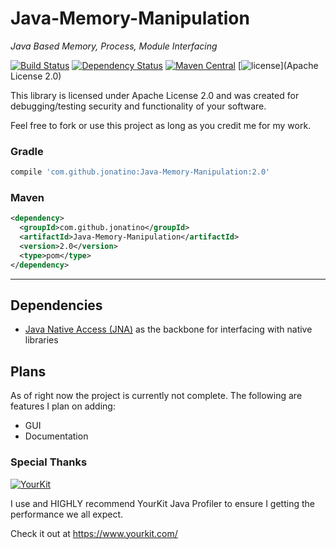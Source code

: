 # Java-Memory-Manipulation
_Java Based Memory, Process, Module Interfacing_

[![Build Status](https://travis-ci.org/Jonatino/Java-Memory-Manipulation.svg?branch=master)](https://travis-ci.org/Jonatino/Java-Memory-Manipulation)
[![Dependency Status](https://www.versioneye.com/user/projects/578b0d13c3d40f004982a121/badge.svg?style=flat)](https://www.versioneye.com/user/projects/578b0d13c3d40f004982a121)
[![Maven Central](https://maven-badges.herokuapp.com/maven-central/com.github.jonatino/Java-Memory-Manipulation/badge.svg)](https://maven-badges.herokuapp.com/maven-central/com.github.jonatino/Java-Memory-Manipulation)
[![license](https://img.shields.io/github/license/Jonatino/Java-Memory-Manipulation.svg?style=flat)](Apache License 2.0)

This library is licensed under Apache License 2.0 and was created for debugging/testing security and functionality of your software.

Feel free to fork or use this project as long as you credit me for my work.

### Gradle
```groovy
compile 'com.github.jonatino:Java-Memory-Manipulation:2.0'
```

### Maven
```xml
<dependency>
  <groupId>com.github.jonatino</groupId>
  <artifactId>Java-Memory-Manipulation</artifactId>
  <version>2.0</version>
  <type>pom</type>
</dependency>
```

---

## Dependencies

- [Java Native Access (JNA)](https://github.com/java-native-access/jna) as the backbone for interfacing with native libraries

## Plans

As of right now the project is currently not complete. The following are features I plan on adding:
 - GUI
 - Documentation
 
 ### Special Thanks

[![YourKit](https://www.yourkit.com/images/yklogo.png)](https://www.yourkit.com/java/profiler/index.jsp)

I use and HIGHLY recommend YourKit Java Profiler to ensure I getting the performance we all expect.

Check it out at https://www.yourkit.com/
